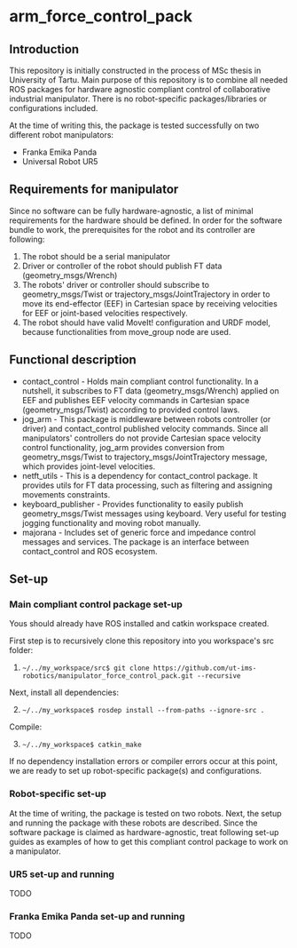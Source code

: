 # arm_force_control_pack
## Introduction
This repository is initially constructed in the process of MSc thesis in University of Tartu. 
Main purpose of this repository is to combine all needed ROS packages for hardware agnostic compliant control of collaborative industrial manipulator. There is no robot-specific packages/libraries or configurations included.

At the time of writing this, the package is tested successfully on two different robot manipulators:

* Franka Emika Panda
* Universal Robot UR5

## Requirements for manipulator

Since no software can be fully hardware-agnostic, a list of minimal requirements for the hardware should be defined.
In order for the software bundle to work, the prerequisites for the robot and its controller are following:

1. The robot should be a serial manipulator
2. Driver or controller of the robot should publish FT data (geometry_msgs/Wrench)
3. The robots' driver or controller should subscribe to geometry_msgs/Twist or trajectory_msgs/JointTrajectory in order to move its end-effector (EEF) in Cartesian space by receiving velocities for EEF or joint-based velocities respectively.
4. The robot should have valid MoveIt! configuration and URDF model, because functionalities from move_group node are used.

## Functional description

* contact_control - Holds main compliant control functionality. In a nutshell, it subscribes to FT data (geometry_msgs/Wrench) applied on EEF and publishes EEF velocity commands in Cartesian space (geometry_msgs/Twist) according to provided control laws.
* jog_arm - This package is middleware between robots controller (or driver) and contact_control published velocity commands. Since all manipulators' controllers do not provide Cartesian space velocity control functionality, jog_arm provides conversion from geometry_msgs/Twist to trajectory_msgs/JointTrajectory message, which provides joint-level velocities.
* netft_utils - This is a dependency for contact_control package. It provides utils for FT data processing, such as filtering and assigning movements constraints.
* keyboard_publisher - Provides functionality to easily publish geometry_msgs/Twist messages using keyboard. Very useful for testing jogging functionality and moving robot manually.
* majorana - Includes set of generic force and impedance control messages and services. The package is an interface between contact_control and ROS ecosystem.


## Set-up

### Main compliant control package set-up

Yous should already have ROS installed and catkin workspace created. 

First step is to recursively clone this repository into you workspace's src folder:

1. `~/../my_workspace/src$ git clone https://github.com/ut-ims-robotics/manipulator_force_control_pack.git --recursive`

Next, install all dependencies:

2. `~/../my_workspace$ rosdep install --from-paths --ignore-src .`

Compile:

3. `~/../my_workspace$ catkin_make`

If no dependency installation errors or compiler errors occur at this point, we are ready to set up robot-specific package(s) and configurations.

### Robot-specific set-up
At the time of writing, the package is tested on two robots. Next, the setup and running the package with these robots are described.
Since the software package is claimed as hardware-agnostic, treat following set-up guides as examples of how to get this compliant control package to work on a manipulator.

### UR5 set-up and running

TODO

### Franka Emika Panda set-up and running

TODO